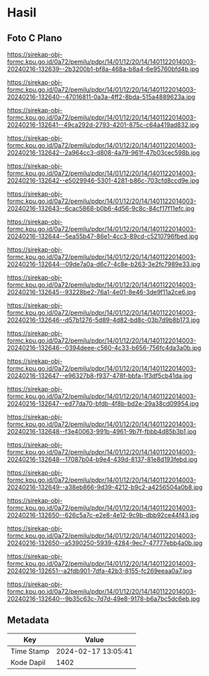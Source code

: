 # Hasil

## Foto C Plano

https://sirekap-obj-formc.kpu.go.id/0a72/pemilu/pdpr/14/01/12/20/14/1401122014003-20240216-132639--2b3200b1-bf8a-468a-b8a4-6e95760bfd4b.jpg

https://sirekap-obj-formc.kpu.go.id/0a72/pemilu/pdpr/14/01/12/20/14/1401122014003-20240216-132640--47016811-0a3a-4ff2-8bda-515a4889623a.jpg

https://sirekap-obj-formc.kpu.go.id/0a72/pemilu/pdpr/14/01/12/20/14/1401122014003-20240216-132641--49ca292d-2793-4201-875c-c64a419ad832.jpg

https://sirekap-obj-formc.kpu.go.id/0a72/pemilu/pdpr/14/01/12/20/14/1401122014003-20240216-132642--2a964cc3-d808-4a79-961f-47b03cec598b.jpg

https://sirekap-obj-formc.kpu.go.id/0a72/pemilu/pdpr/14/01/12/20/14/1401122014003-20240216-132642--e5029946-5301-4281-b86c-703cfd8ccd9e.jpg

https://sirekap-obj-formc.kpu.go.id/0a72/pemilu/pdpr/14/01/12/20/14/1401122014003-20240216-132643--6cac5868-b0b6-4d56-9c8c-84cf17f11efc.jpg

https://sirekap-obj-formc.kpu.go.id/0a72/pemilu/pdpr/14/01/12/20/14/1401122014003-20240216-132644--5ea55b47-86e1-4cc3-89cd-c5210796fbed.jpg

https://sirekap-obj-formc.kpu.go.id/0a72/pemilu/pdpr/14/01/12/20/14/1401122014003-20240216-132644--09de7a0a-d6c7-4c8e-b263-3e2fc7989e33.jpg

https://sirekap-obj-formc.kpu.go.id/0a72/pemilu/pdpr/14/01/12/20/14/1401122014003-20240216-132645--93228be2-76a1-4e01-8e46-3de9f11a2ce6.jpg

https://sirekap-obj-formc.kpu.go.id/0a72/pemilu/pdpr/14/01/12/20/14/1401122014003-20240216-132646--d57b1276-5d89-4d82-bd8c-03b7d9b8b173.jpg

https://sirekap-obj-formc.kpu.go.id/0a72/pemilu/pdpr/14/01/12/20/14/1401122014003-20240216-132646--0394deee-c560-4c33-b656-756fc4da3a0b.jpg

https://sirekap-obj-formc.kpu.go.id/0a72/pemilu/pdpr/14/01/12/20/14/1401122014003-20240216-132647--e96327b8-f937-478f-bbfa-1f3df5cb41da.jpg

https://sirekap-obj-formc.kpu.go.id/0a72/pemilu/pdpr/14/01/12/20/14/1401122014003-20240216-132647--ed77da70-bfdb-4f8b-bd2e-29a38cd09954.jpg

https://sirekap-obj-formc.kpu.go.id/0a72/pemilu/pdpr/14/01/12/20/14/1401122014003-20240216-132648--f3e40063-991b-4961-9b7f-fbbb4d85b3b1.jpg

https://sirekap-obj-formc.kpu.go.id/0a72/pemilu/pdpr/14/01/12/20/14/1401122014003-20240216-132648--17087b04-b9e4-439d-8137-81e8d193febd.jpg

https://sirekap-obj-formc.kpu.go.id/0a72/pemilu/pdpr/14/01/12/20/14/1401122014003-20240216-132649--a38eb866-9d39-4212-b9c2-a4256504a0b8.jpg

https://sirekap-obj-formc.kpu.go.id/0a72/pemilu/pdpr/14/01/12/20/14/1401122014003-20240216-132650--626c5a7c-e2e8-4e12-9c9b-dbb92ce44f43.jpg

https://sirekap-obj-formc.kpu.go.id/0a72/pemilu/pdpr/14/01/12/20/14/1401122014003-20240216-132650--a5390250-5939-4284-9ec7-47777ebb4a0b.jpg

https://sirekap-obj-formc.kpu.go.id/0a72/pemilu/pdpr/14/01/12/20/14/1401122014003-20240216-132651--a2fdb901-7dfa-42b3-8155-fc269eeaa0a7.jpg

https://sirekap-obj-formc.kpu.go.id/0a72/pemilu/pdpr/14/01/12/20/14/1401122014003-20240216-132640--9b35c63c-7d7d-49e8-9178-b6a7bc5dc6eb.jpg


## Metadata

| Key        | Value               |
| ---------- | ------------------- |
| Time Stamp | 2024-02-17 13:05:41 |
| Kode Dapil | 1402                |




